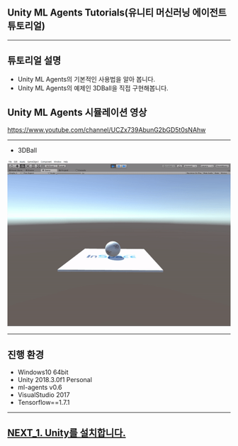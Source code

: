 ## Unity ML Agents Tutorials(유니티 머신러닝 에이전트 튜토리얼)
- - -

## 튜토리얼 설명
- Unity ML Agents의 기본적인 사용법을 알아 봅니다.
- Unity ML Agents의 예제인 3DBall을 직접 구현해봅니다.

## Unity ML Agents 시뮬레이션 영상

https://www.youtube.com/channel/UCZx739AbunG2bGD5t0sNAhw

- - -
- 3DBall

![Alt text](/unity_ml_agents_tutorial/sub/mb.gif)
- - -

## 진행 환경
- Windows10 64bit
- Unity 2018.3.0f1 Personal
- ml-agents v0.6
- VisualStudio 2017
- Tensorflow==1.7.1 
- - -

## [NEXT_1. Unity를 설치합니다.](https://github.com/hyunho1027/Unity_ML_Agents_Tutorial/tree/master/unity_ml_agents_tutorial/1.unity_download)
